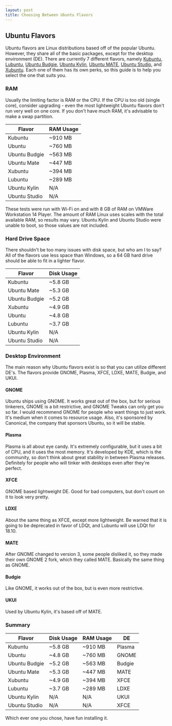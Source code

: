 ```yaml
---
layout: post
title: Choosing Between Ubuntu Flavors
---
```

## Ubuntu Flavors

Ubuntu flavors are Linux distributions based off of the popular Ubuntu.  However, they share all of the basic packages, except for the desktop environment (DE).  There are currently 7 different flavors, namely [Kubuntu](https://kubuntu.org/ "Kubuntu website"), [Lubuntu](https://lubuntu.me/ "Lubuntu website"), [Ubuntu Budgie](https://ubuntubudgie.org/ "Ubuntu Budgie website"), [Ubuntu Kylin](http://www.ubuntukylin.com/index.php?lang=en "Ubuntu Kylin website"), [Ubuntu MATE](https://ubuntu-mate.org/ "Ubuntu MATE website"), [Ubuntu Studio](https://ubuntustudio.org/ "Ubuntu Studio website"), and [Xubuntu](https://xubuntu.org/ "Xubuntu website").  Each one of them has its own perks, so this guide is to help you select the one that suits you.

### RAM

Usually the limiting factor is RAM or the CPU.  If the CPU is too old (single core), consider upgrading - even the most lightweight Ubuntu flavors don't run very well on one core.  If you don't have much RAM, it's advisable to make a swap partition.

| Flavor        | RAM Usage |
|---------------|-----------|
| Kubuntu       |   ~910 MB |
| Ubuntu        |   ~760 MB |
| Ubuntu Budgie |   ~563 MB |
| Ubuntu Mate   |   ~447 MB |
| Xubuntu       |   ~394 MB |
| Lubuntu       |   ~289 MB |
| Ubuntu Kylin  |       N/A |
| Ubuntu Studio |       N/A |

These tests were run with Wi-Fi on and with 8 GB of RAM on VMWare Workstation 14 Player.  The amount of RAM Linux uses scales with the total available RAM, so results may vary.  Ubuntu Kylin and Ubuntu Studio were unable to boot, so those values are not included.

### Hard Drive Space

There shouldn't be too many issues with disk space, but who am I to say?  All of the flavors use less space than Windows, so a 64 GB hard drive should be able to fit in a lighter flavor.

| Flavor        | Disk Usage    |
|---------------|---------------|
| Kubuntu       |       ~5.8 GB |
| Ubuntu Mate   |       ~5.3 GB |
| Ubuntu Budgie |       ~5.2 GB |
| Xubuntu       |       ~4.9 GB |
| Ubuntu        |       ~4.8 GB |
| Lubuntu       |       ~3.7 GB |
| Ubuntu Kylin  |           N/A |
| Ubuntu Studio |           N/A |

### Desktop Environment

The main reason why Ubuntu flavors exist is so that you can utilize different DE's.  The flavors provide GNOME, Plasma, XFCE, LDXE, MATE, Budgie, and UKUI.

#### GNOME

Ubuntu ships using GNOME.  It works great out of the box, but for serious tinkerers, GNOME is a bit restrictive, and GNOME Tweaks can only get you so far.  I would recommend GNOME for people who want things to just work.  It's medium when it comes to resource usage.  Also, it's sponsored by Canonical, the company that sponsors Ubuntu, so it will be stable.

#### Plasma

Plasma is all about eye candy.  It's extremely configurable, but it uses a bit of CPU, and it uses the most memory.  It's developed by KDE, which is the community, so don't think about great stability in between Plasma releases.  Definitely for people who will tinker with desktops even after they're perfect.

#### XFCE

GNOME based lightweight DE.  Good for bad computers, but don't count on it to look very pretty.

#### LDXE

About the same thing as XFCE, except more lightweight.  Be warned that it is going to be deprecated in favor of LDQt, and Lubuntu will use LDQt for 18.10.

#### MATE

After GNOME changed to version 3, some people disliked it, so they made their own GNOME 2 fork, which they called MATE.  Basically the same thing as GNOME.

#### Budgie

Like GNOME, it works out of the box, but is even more restrictive.

#### UKUI

Used by Ubuntu Kylin, it's based off of MATE.

### Summary

| Flavor        | Disk Usage | RAM Usage |     DE |
|---------------|------------|-----------|--------|
| Kubuntu       |  ~5.8 GB   |  ~910 MB  | Plasma |
| Ubuntu        |  ~4.8 GB   |  ~760 MB  |  GNOME |
| Ubuntu Budgie |  ~5.2 GB   |  ~563 MB  | Budgie |
| Ubuntu Mate   |  ~5.3 GB   |  ~447 MB  |   MATE |
| Xubuntu       |  ~4.9 GB   |  ~394 MB  |   XFCE |
| Lubuntu       |  ~3.7 GB   |  ~289 MB  |   LDXE |
| Ubuntu Kylin  |    N/A     |    N/A    |   UKUI |
| Ubuntu Studio |    N/A     |    N/A    |   XFCE |

Which ever one you chose, have fun installing it.